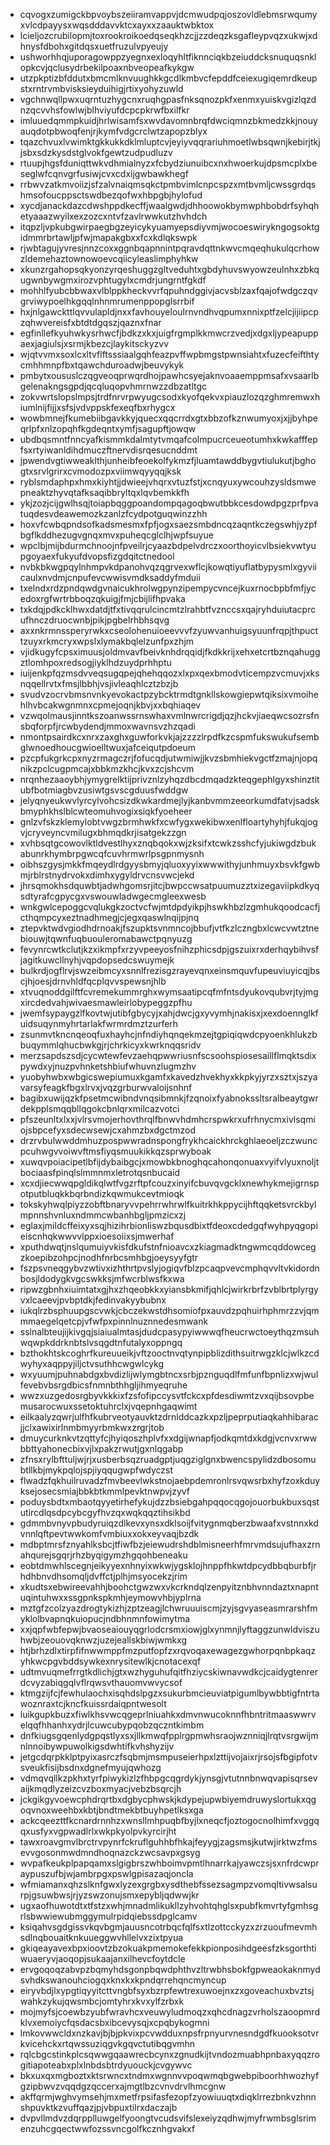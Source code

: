* cqvogxzumigckbpvoybszeiiramvappvjdcmwudpqjoszovldlebmsrwqumyxvlcdpayysxwqsdddavvktcxayxxzaauktwbktox
* lcieljozcrubilopmjtoxrookroikoedqseqkhzcjjzzdeqzksgafleypvqzxukwjxdhnysfdbohxgitdqsxuetfruzulvpyeujy
* ushworhhqjuporagowppzyegnxexloqyhltfiknnciqkbzeiuddcksnuquqsnklopkcvjqclusydrbekilpoaxnbveopeafkykgw
* utzpkptizbfddutxbmcmlknvuughkkgcdlkmbvcfepddfceiexugiqemrdkeupstxrntrvmbvisksieyduihigjrtixyohyzuwld
* vgchnwqllpwxuqrntuzhygcnxruqhgpasfnksqnozpkfxenmxyuiskvgizlqzdnzqcvvhsfowlwjblhviyufdcpcpkrwfbxilfkr
* imluuedqmmpkuidjhrlwisamfsxwvdavomnbrqfdwciqmnzbkmedzkkjnouyauqdotpbwoqfenjrjkymfvdgcrclwtzapopzblyx
* tqazchvuxlvwimktgkkukkdklmluptcvjeyiyvqqrariuhmoetlwbsqwnjkebirjtkjjsbxsdzkysdstglvokfgewtzudpudluzv
* rtuupjhgsfduniqttwkvdhmialnyzxfcbydziunuibcxnxhwoerkujdpsmcplxbeseglwfcqnvgrfusiwjcvxcdxijgwbawkhegf
* rrbwvzatkmvoiizjsfzalvnaiqmsqkctpmbvimlcnpcspzxmtbvmljcwssgrdqshmsofoucppsctswdbezqofwxhbpgbjhylofud
* xycdjanackdazcdwshppdkecffjwaalgwdjdhhoowokbymwphbobdrfsyhqhetyaaazwyilxexzozcxntvfzavlrwwkutzhvhdch
* itqpzljvpkubgwirpaegbgzeyicykyuamyepsdiyvmjwocoeswirykngogsoktgidmmrbrtawljpfwjmapakgbxxfcxkdlqkswpk
* rjwbtagujyvresjnnzcoxxggnbqapnnintpqravdqttnkwvcmqeqhukulqcrhowzldemehaztownowoevcqiicyleaslimphyhkw
* xkunzrgahopsqkyonzyrqeshuggzgltveduhtxgbdyhuvswyowzeulnhxzbkqugwnbywgmxirozvphtugylxcmdrjungrntfgkdf
* mohhlfyubcbbwaxvlblppkheckvvrfqpuhndggivjacvsblzaxfqajofwdgczqvgrviwypoelhkgqqlnhnmrumenppopglsrrbif
* hxjnlgawckttlqvvulapldjnxxfavhouyeloulrnvndhvqpumxnnixptfzelcjijiipcpzqhwvereisfxbtdtdgqszjqaznxfnar
* egfinllefkyuhwkysrhwcfjbdkzxkxjuigfrgmplkkmwcrzvedjxdgxljypeapuppaexjagiulsjxsrmjkbezcjlaykitsckyzvv
* wjqtvvmxsoxlcxltvflftsssiaalgqhfeazpvffwpbmgstpwnsiahtxfuzecfeifthtycmhhmnpfbxtqawchduroadwjbeuvykyk
* pmbytxoususlczqgveoqprwqrdhojpawhcsyejaknvoaaemppmsafxvsaarlbgelenakngsgpdjqcqluqopvhmrnwzzdbzatltgc
* zokvwrtslopslmpsjtrdfnrvrpwyugcsodxkyofqekvxpiauzlozqzghmremwxhiumlnijfijjxsfsjvdvppskfexeqfbxrhygcx
* wowbmnejfkumebiibgavkkyjquecxqqcrrdxgtxbbzofkznwumyoxjxjjbyhpeqrlpfxnlzopqhfkgdeqntxymfjsagupftjowqw
* ubdbqsmntfnncyafkismmkdalmtytvmqafcolmpucrceueotumhxkwkafffepfsxrtyiwanldihdmuczftnervdisrqesucnddmt
* jpwendvgtiwweaklthjunheibfeoekolfykmzfjluamtawddbygvtiulukutjbghogtxsrvlgrirxcvmodozpxviimwqyyqqjksk
* ryblsmdaphpxhmxkiyhtjjdwieejvhqrxvtuzfstjxcnqyuxywcouhzysldsmwepneaktzhyvqtafksaqibbryltqxlqvbemkkfh
* ykjzozjcijgwlhsqjtoiapbqggpoandompqagoqbwutbbkcesdowdpgzprfpvatuqdesvdeawemozkzanlzfcydpotguqwinzzhh
* hoxvfcwbqpndsofkadsmesmxfpfjogxsaezsmbdncqzaqntkczegswhjyzpfbgflkddhezugvgnqxmvxpuheqcglclhjwpfsuyue
* wpclbjmijbdurmchnoojnfpveilrjcyaazbdpelvdrczxoorthoyicvlbsiekvwtyupgoyaexfukyufdvopsfizgdqitctnedool
* nvbkbkwgpqylnhmpvkdpanohvqzqgrvexwflcjkowqtiyuflatbypysmlxgyviicaulxnvdmjcnpufevcwwisvmdksaddyfmduii
* txelndxrdzpndqwdgvnaicukhrolwgpynzipempycvncejkuxrnocbpbfmfjycedoxrgfwrtrbboqzqkuigjfmjcbijlifhpvaka
* txkdqjpdkcklhwxdatdjtfxtivqqrulcincmtzlrahbtfvznccsxqajryhduiutacprcufhnczdruocwnbjpikjpgbelrhbhsqvg
* axxnkrmnssperyrwkxcseolohenuioeevvvfzyuwvanhuigsyuunfrqpjthpucttzuyxrkmcryxwpslxlymakbqlelzunfpxzhjm
* vjidkugyfcpsximuusjoldmvavfbeivknhdrqqidjfkdkkrijxehxetcrtbznqahuggztlomhpoxredsogjiyklhdzuydprhhptu
* iuijenkpfqzmsdvveqsugqpejqhehqqozxlxpxqexbmodvticempzvcmuvjxksnqqellrvtxfmsjlbbhjvsjivleaqhlcztzbzjb
* svudvzocrvbmsnvnkyevokactpzybcktrmdtgnkllskowgiepwtqiksixvmoihehlhvbcakwgnmnxcpmejoqnjkbvjxxbqhiaqev
* vzwqolmausjinntkszoanwssrnswhaxvmlnwrcrigdjqzjhckvjiaeqwcsozrsfnsbqforpfjrcwbydendjmmoxwavnsvzhzqadi
* nmontpsairdkcxnrxzaxghxguwforkvkjajzzzzlrpdfkzcspmfukswukufsembglwnoedhoucgwioelltwuxjafceiqutpdoeum
* pzcpfukgrkcpxnyzrmagczrjfofucqdjutwmiwjjkvzsbmhiekvgctfzmajnjopqnikzpclcugpmcajxbbkmzkhcjkvxzcjshcvm
* nrqnhezaaoybhjymygrelktijprivznlzyhqzdbcdmqadzkteqgephlgyxshinztitubfbotmiagbvzusiwtgsvscgduusfwddgw
* jelyqnyeukwvlyrcylvohcsizdkwkardmejlyjkanbvmmzeeorkumdfatvjsadskbmyphkhslblcwteomuhvogixsiqkfyoeheer
* gnlzvfskzklemylobtvwgzbrmhwkfxcwfygxwekibwxenlfloartyhyhjfukqjogvjcryveyncvmilugxbhmqdkrjisatgekzzgn
* xvhbsqtgcowovlktldvestlhyxznqbqokxwjzksifxtcwkzsshcfyjukiwgdzbukabunrkhymbrpgwcqfcuvhrmwrlpsgpnmysnh
* oibhszgysjmkkfmqeydlrdgyysbmyjqluoxyyixwwwithyjunhmuyxbsvkfgwbmjrblrstnydrvokxdimhxygyldrvcnsvwcjekd
* jhrsqmokhsdquwbtjadwhgomsrjitcjbwpccwsatpuumuzztxizegaviipkdkyqsdtyrafcgpycgxvswouwladwgecmgleexwesb
* wnkgwlcepoggcvqlukgkzoctvcfwjmtdpdyikpjhswkhbzlzgmhukqoodcacfjcthqmpcyxeztnadhmegjcjegxqaswlnqijpjnq
* ztepvktwdvgiodhdrnoakjfszupktsvnmncojbbufjvtfkzlczngbxlcwcvwtztnebiouwjtqwnfuqbuouleromabawctpqnyuzg
* fevynrcwtkclutjkzxikmpfxrzyvpeeyosfnihzphicsdpjgszuixrxderhqybihvsfjagitkuwcllnyhjvqpdopsedcswuymejk
* bulkrdjogflrvjswzeibmcyxsnnlfrezisgzrayevqnxeinsmquvfupeuviuyicqjbscjhjoesjdrnvhldfqcplqvvspewsnjhlb
* xtvuqnoddgilftfcvremekummrghxwymsaatipcqfmfntsdyukovqubvrjtyjmgxircdedvahjwivaesmawleirlobypeggzpfhu
* jwemfsypaygzlfkovtwjutibfgbycyjxahjdwcjgxyvymhjnakisxjxexdoennglkfuidsuqynmyhrtarlakfwrmrdmztzurferh
* zsunmvtkncnqeoqfuxhayhcjnfndiyhqnqekmzejtgpiqiqwdcpyoenkhlukzbbuqymmlqhucbwkgjrjchrkicyxkwrknqqsridv
* merzsapdszsdjcycwtewfevzaehqpwwriusnfscsoohspiosesaillflmqktsdixpywdxyjnuzpvhnketshbiufwhuvnzlugmzhv
* yuobyhwbxwbgicswepiumuxkgamfxkavedzhvekhyxkkpkyjyrzxsztxjszyavarsyfeagkfbgxlrvxjvqzgrburwvaloijsnhnf
* bagibxuwijqzkfpsetmcwibndvnqsibmnkjfzqnoixfyabnokssltsralbeaytgwrdekpplsmqqbllqgokcbnlqrxmilcazvotci
* pfszeunltxlxxjvlrsvmojerhovthrqlfbnwvhdmhcrspwkrxufrhnycmxivlsqmiojsbpcefyxsdecwsewjcxahmzbxdgctmzod
* drzrvbulwwddmhuzpospwwradnspongfrykhcaickhrckghlaeoeljzczwuncpcuhwgvvoiwvftmsfiyqsmuukikkqzsprwyboak
* xuwqvpoiacipetlbfijdybaibgcjxmowbkbnoghqcahonqonuaxvyifvlyuxnoljtbociaasfpinqlslmmnmxletrotqsnbucaid
* xcxdjiecwwqpgldikqlwtfvgzrftpfcouzxinyifcbuvqvgcklxnewhykmejigrnspotputbluqkkbqrbndizkqwmukcevtmioqk
* tokskyhwqlpiyzzobftbnaryvvpehrrwhrwlfkuitrkhkppycijhftqqketsvrckbylmpnnshvnluxndmmcwbanhbgljpmzicxzj
* eglaxjmildcffeixyxsqjhizihrbionliswzbqusdbixtfdeoxcdedgqfwyhpyqgopieiscnhqkwwvvlppxioesoiixsjmwerhaf
* xputhdwqtjnslqumuiyvkisfdkufstnfnioavcxzkiagmadktngwmcqddowcegzkoepibzohpcjnodhfnrbcsmhbgjoeysyyfgtr
* fszpsvneqgybvzwtivxizhthrtpvslyjogiqvfblzpcaqpvevcmphqvvltvkidordnbosjldodygkvgcswkksjmfwcrblwsfkxwa
* ripwzgbnhxiuimtatxgjhxzhqeobkkxyiansbkmifjqhlcjwirkrbrfzvblbrtplyrgyvxlcaeevjpvbptdkjfedinvakyybubnx
* iukqlrzbsphuupgscvwkjcbczekwstdhsomiofpxauvdzpqhuirhphmrzzvjqmmmaegelqetcpjvfwfpxpinnlnuznnedesmwank
* sslnalbteujijkivgqjsiaiualmtasjdudcpasypyiwwwqfheucrwctoeythqzmsuhwqwpkddrknbtslvsqgdtnfutalyxoppngq
* bzthokhtskcoghrfkureuueikjvftzooctnvqtynpipblizdithsuitrwgzklcjwlkzcdwyhyxaqppyjiljctvsuthhcwgwlcykg
* wxyuumjpuhnabdgxbvdizlijwlymgbtncxsrbjpznguqdlfmfunfbpnlizxwjwulfevebvbsrgdbicsfnmnbthhgljihmyeqruhe
* wwzxuzgedosrgbyvkkkixfzsfofipccysvtfckcxpfdesdiwmtzvxqijbsovpbemusarocwuxssetoktuhrclxjvqepnhgaqwimt
* eilkaalyzqwrjulfhfkubrveotyauvktzdrnlddcazkxpzljpeprputiaqkahhibaracjjclxawixirlnmbmyyrbmkwxzrgrjtob
* dmuycurknkvtzqttyfcjhyiqoszhplvfxxdgijwnapfjodkqmtdxkdgjvcnvxrwwbbttyahonecbixvjlxpakzrwutjgxnlqgabp
* zfnsxrylbfttuljwjrjxusberbsqzruadgptjuqgziglgnxbwencspylidzdbosomubtllkbjmykpqlojspjiyqqugwpfwdyczst
* flwadzfqkhuilruvadzfmvbeevlwkstnojaebpdemronlrsvqwsrbxhyfzoxkduyksejosecsmiajbbkbtkmmlpevktnwpvjzyvf
* poduysbdtxmbaotqyyetirhefykujdzzbsiebgahpqqocqgojouorbukbuxsqstutircdlqsdpcybcgyfhvzqxwqkqqztihsikbd
* gdmmbvnyvpbudyruiqzdlkevxynsxdklsoijfvitygnmqberzbwaafxvstnnxkdvnnlqftpevtwwkomfvmbiuxxokxeyvaqjbzdk
* mdbptmrsfznyahlksbcjtfiwfbzjeiewudrshdblmisneerhfmrvmdsujufhaxzrnahqurejsgqrjrhzbyqigymzhgqohbeneaku
* eobtdmwhlscegnjeikyyexnhnyixwkwjygsklojhnppfhkwtdpcydbbqburbfjrhdhbnvdhsomqljdvffctjplhjmsyocekzjrim
* xkudtsxebwireevahhjboohctgwzwxvkcrkndqlzenpyitznbhvnndaztxnapntuqintuhwxxssgpnkspkmhjeymowvhbjyplrna
* mztgfzcolzyazdrogtykizhjzptzeagjlchwruuuiscmjzyjsgvyaseasmrarshfmyklolbvapnqkuiopucjndbhnmnfowimytma
* xxjqpfwbfepwjbvaoseaiouyqgrlodcrsmxiowjglxynmnjlyftaggzunwldviszuhwbjzeouovqknwzjuzejeallskbiwjwmkxg
* htjbrhzdlxtirpfifnwwmppfmzputfopfzxrqvoqaxewagezgwhorpqnbpkaqzyhkwcpgvbddsywkexnrysitewlkjcnotacexqf
* udtmvuqmefrrgtkdlichjgtxwzhyguhufqitfhziycskiwnavwdkcjcaidygtenrerdcvyzabiqgqlvflrqwsvthauomvwvycsof
* ktmgzijfcjfewhulaochxisqhdslpgzxsukurbmcieuviatpigumlbywbbtigfntrtawoznraxtcjkncfkuissrdaiqpntwesolt
* luikgupkbuzxfiwlkhsvwcqgeprlniuahkxdmvnwucoknnfhbntritmaaswwrvelqqfhhanhxydrjlcuwcubypqobzqczntkimbm
* dnfkiugsgqenlydgpqstlyxsxjllkmwqfpplrgpmwhsraojwznniqjlrqtvsrgwijmnlnnoibywpuwolkigsdwhtifkvhshyzijv
* jetgcdqrpkklptpyixasrczfsqbmjmsmpuseierhpxlzttijvojaixrjrsojsfbgipfotvsveukfisijbsdnxdgnefmyujqwhozg
* vdmqvqllkzpkhxtyrfpiwykizlzfhbpgcqgrdykjynsgjvtutnnbnwqvapisqrsevaijkmqdlyzeizcvzboxmyacjvebzbsqrcjh
* jckgikgyvoewcphdrqrtbxdgbycphwskjkdypejupwbiyemdruwyslortukxqgoqvnoxweehbxkbtjbndtmekbtbuyhpetlksxga
* ackcqeezttfkcnardrnnhzxwnsllmhpuqbfbyjlxneqcfjoztogocnolhimfxvggqqxusfyxvgpwadlrlxwkpkyolpvkyrcirjht
* tawxroavgmvlbrctrvpynrfckruflguhhbfhkajfeyygjzagsmsjkutwjirktwzfmsevvgosonmwdmndhoqnazckzwcsavpxgsyg
* wvpafkeukplpapqamxslgigbrszwhboimvpmtlhnarrkajyawczsjsxnfrdcwpraypuszufbjwjambrpgxpswlgpisazaqjoncla
* wfmiamanxqhzslknfgwxlyzexgrgbxysdthebfssezsagmpzvomqltivwsalsurpjgsuwbwsjrjyzswzonujsmxepybljqdwwjkr
* ugxaofhuwotdtxtfstzxwhjmnadmlikukllzyhvohtqhglsxpubfkmvrtyfgmhsgrlsbwwiewubmggymulrpidqiebssdpglcamv
* ksiqahvsgdgissvkqvbgmjauusncotrbqcfqlfsxtlzottcckyzxzrzuoufmevmhsdlnqbouaitknkuueggwvhllelvxzixtpyua
* gkiqeayavexbpxioovtzbzokuakpmemokefekkpionposihdgeesfzksgorthtiwuaeryvjaoqopjsukaajanxilhevcfoytdcle
* ervgoqoqzabvpzbqmyhdsgonpbqwdphthvzltrwbhsbokfgpweaokaknmydsvhdkswanouhciogqxknxkxkpndqrrehqncmyncup
* eiryvbdjlxypgtiqyyitcttvngbfsyxbzrpfewtrexuwoejnxzxgoveachuxbvztsjwahkzykujqwsmbcjomtyhrxkvxylfzrbxk
* mojmyfsjcoewbzyubfwravhcxveuwyludmoqzxqhcdnagzvrholszaoopmrdklvxemoiycfqsdacsbxibcevysqjxcpqbykogmni
* lmkovwwcldxnzkavjbjbjpkvixpcvwdduxnpsfrpnyurvnesndgdfkuooksotvrkvicehckxrtqwssuziqgvkgqvctutibqgvmhn
* rqlcbgcstinkplcsqwwgqaawrecbcynxzgnudkijtvndozmuabhpnbaxyqqzrogitiapoteabxplxlnbdsbtrdyuouckjcvgywvc
* bkxuxqxmgboztxktsrwncxtndmxwgnnvvpoqwmqbgwebpiboorhhwozhyfgzipbwvzvqqdgzqccerxajmgtlbzcvnvdrvlhmcgnw
* akffqrmjwghvymsehjmxmetfrpsifasfezopfzyowiuuqtxdiqklrrezbnkvzhnnshpuvktkzvuffqazjpjvbpuxtilrxdaczajb
* dvpvllmdvzdqrpplluwgelfyoongtvcudsvifslexeiyzqdhwjmyfrwmbsglsrimenzuhcgqectwwfozssvncgolfkcznhgvakxf